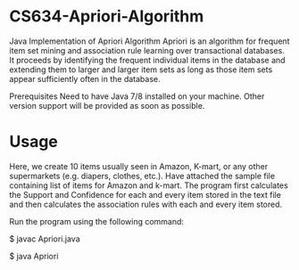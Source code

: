 # CS634-Apriori-Algorithm
Java Implementation of Apriori Algorithm 
Apriori is an algorithm for frequent item set mining and association rule learning over transactional databases. 
It proceeds by identifying the frequent individual items in the database and extending them to larger and larger item sets as long as those item sets appear sufficiently often in the database.

Prerequisites
Need to have Java 7/8 installed on your machine. Other version support will be provided as soon as possible.

# Usage
Here, we create  10 items usually seen in Amazon, K-mart, or any other supermarkets (e.g. diapers, clothes, etc.). Have attached the sample file containing list of items for Amazon and k-mart.
The program first calculates the Support and Confidence for each and every item stored in the text file and then calculates the association rules with each and every item stored.

Run the program using the following command:

$ javac Apriori.java

$ java Apriori
